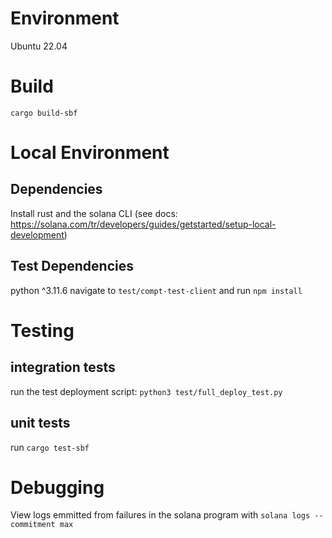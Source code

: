 # Environment

Ubuntu 22.04

# Build

`cargo build-sbf`

# Local Environment

## Dependencies


Install rust and the solana CLI (see docs: https://solana.com/tr/developers/guides/getstarted/setup-local-development)  

## Test Dependencies

python ^3.11.6
navigate to `test/compt-test-client` and run `npm install`  

# Testing

## integration tests

run the test deployment script: `python3 test/full_deploy_test.py`  

## unit tests

run `cargo test-sbf`

# Debugging

View logs emmitted from failures in the solana program with `solana logs --commitment max`  
